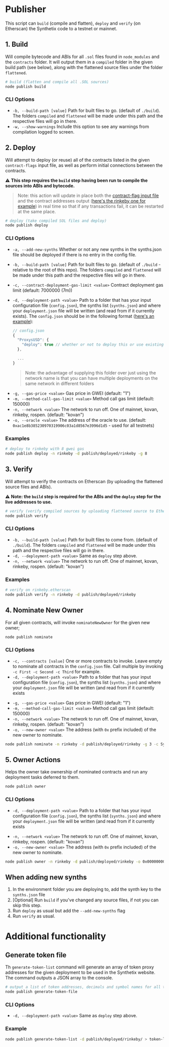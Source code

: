 # Publisher

This script can `build` (compile and flatten), `deploy` and `verify` (on Etherscan) the Synthetix code to a testnet or mainnet.

## 1. Build

Will compile bytecode and ABIs for all `.sol` files found in `node_modules` and the `contracts` folder. It will output them in a `compiled` folder in the given build path (see below), along with the flattened source files under the folder `flattened`.

```bash
# build (flatten and compile all .SOL sources)
node publish build
```

### CLI Options

- `-b, --build-path [value]` Path for built files to go. (default of `./build`). The folders `compiled` and `flattened` will be made under this path and the respective files will go in there.
- `-w, --show-warnings` Include this option to see any warnings from compilation logged to screen.

## 2. Deploy

Will attempt to deploy (or reuse) all of the contracts listed in the given `contract-flags` input file, as well as perform initial connections between the contracts.

:warning: **This step requires the `build` step having been run to compile the sources into ABIs and bytecode.**

> Note: this action will update in place both the [contract-flag input file](contract-flags.json) and the contract addresses output ([here's the rinkeby one for example](out/rinkeby/contracts.json)) in real time so that if any transactions fail, it can be restarted at the same place.

```bash
# deploy (take compiled SOL files and deploy)
node publish deploy
```

### CLI Options

- `-a, --add-new-synths` Whether or not any new synths in the synths.json file should be deployed if there is no entry in the config file.
- `-b, --build-path [value]` Path for built files to go. (default of `./build` - relative to the root of this repo). The folders `compiled` and `flattened` will be made under this path and the respective files will go in there.
- `-c, --contract-deployment-gas-limit <value>` Contract deployment gas limit (default: 7000000 (7m))
- `-d, --deployment-path <value>` Path to a folder that has your input configuration file (`config.json`), the synths list (`synths.json`) and where your `deployment.json` file will be written (and read from if it currently exists). The `config.json` should be in the following format ([here's an example](deployed/rinkeby/config.json)):

  ```javascript
  // config.json
  {
    "ProxysUSD": {
      "deploy": true // whether or not to deploy this or use existing instance from any deployment.json file
    },

    ...
  }
  ```

  > Note: the advantage of supplying this folder over just using the network name is that you can have multiple deployments on the same network in different folders

* `-g, --gas-price <value>` Gas price in GWEI (default: "1")
* `-m, --method-call-gas-limit <value>` Method call gas limit (default: 150000)
* `-n, --network <value>` The network to run off. One of mainnet, kovan, rinkeby, rospen. (default: "kovan")
* `-o, --oracle <value>` The address of the oracle to use. (default: `0xac1e8b385230970319906c03a1d8567e3996d1d5` - used for all testnets)

### Examples

```bash
# deploy to rinkeby with 8 gwei gas
node publish deploy -n rinkeby -d publish/deployed/rinkeby -g 8
```

## 3. Verify

Will attempt to verify the contracts on Etherscan (by uploading the flattened source files and ABIs).

:warning: **Note: the `build` step is required for the ABIs and the `deploy` step for the live addresses to use.**

```bash
# verify (verify compiled sources by uploading flattened source to Etherscan via their API)
node publish verify
```

### CLI Options

- `-b, --build-path [value]` Path for built files to come from. (default of `./build`). The folders `compiled` and `flattened` will be made under this path and the respective files will go in there.
- `-d, --deployment-path <value>` Same as `deploy` step above.
- `-n, --network <value>` The network to run off. One of mainnet, kovan, rinkeby, rospen. (default: "kovan")

### Examples

```bash
# verify on rinkeby.etherscan
node publish verify -n rinkeby -d publish/deployed/rinkeby
```

## 4. Nominate New Owner

For all given contracts, will invoke `nominateNewOwner` for the given new owner;

```bash
node publish nominate
```

### CLI Options

- `-c, --contracts [value]` One or more contracts to invoke. Leave empty to nominate all contracts in the `config.json` file. Call multiple by invoking `-c First -c Second -c Third` for example.
- `-d, --deployment-path <value>` Path to a folder that has your input configuration file (`config.json`), the synths list (`synths.json`) and where your `deployment.json` file will be written (and read from if it currently exists

* `-g, --gas-price <value>` Gas price in GWEI (default: "1")
* `-m, --method-call-gas-limit <value>` Method call gas limit (default: 150000)
* `-n, --network <value>` The network to run off. One of mainnet, kovan, rinkeby, rospen. (default: "kovan")
* `-o, --new-owner <value>` The address (with `0x` prefix included) of the new owner to nominate.

```bash
node publish nominate -n rinkeby -d publish/deployed/rinkeby -g 3 -c Synthetix -c ProxysUSD -o 0x0000000000000000000000000000000000000000
```


## 5. Owner Actions

Helps the owner take ownership of nominated contracts and run any deployment tasks deferred to them.

```bash
node publish owner
```

### CLI Options

- `-d, --deployment-path <value>` Path to a folder that has your input configuration file (`config.json`), the synths list (`synths.json`) and where your `deployment.json` file will be written (and read from if it currently exists

* `-n, --network <value>` The network to run off. One of mainnet, kovan, rinkeby, rospen. (default: "kovan")
* `-o, --new-owner <value>` The address (with `0x` prefix included) of the new owner to nominate.

```bash
node publish owner -n rinkeby -d publish/deployed/rinkeby -o 0x0000000000000000000000000000000000000001
```

## When adding new synths

1. In the environment folder you are deploying to, add the synth key to the `synths.json` file
2. [Optional] Run `build` if you've changed any source files, if not you can skip this step.
3. Run `deploy` as usual but add the `--add-new-synths` flag
4. Run `verify` as usual.

# Additional functionality

## Generate token file

Th `generate-token-list` command will generate an array of token proxy addresses for the given deployment to be used in the Synthetix website. The command outputs a JSON array to the console.

```bash
# output a list of token addresses, decimals and symbol names for all the token proxy contracts
node publish generate-token-file
```

### CLI Options

- `-d, --deployment-path <value>` Same as `deploy` step above.

### Example

```bash
node publish generate-token-list -d publish/deployed/rinkeby/ > token-list.json
```
